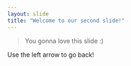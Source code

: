 ```yaml
---
layout: slide
title: "Welcome to our second slide!"
---
```

> You gonna love this slide :)

Use the left arrow to go back!

